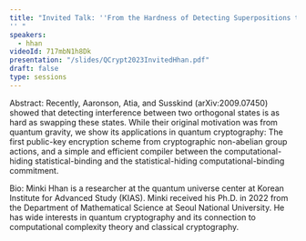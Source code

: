 ```yaml
---
title: "Invited Talk: ''From the Hardness of Detecting Superpositions to Cryptography: Quantum Public Key Encryption and Commitments
'' "
speakers:
  - hhan
videoId: 717mbN1h8Dk
presentation: "/slides/QCrypt2023InvitedHhan.pdf"
draft: false
type: sessions
---
```

Abstract: Recently, Aaronson, Atia, and Susskind (arXiv:2009.07450) showed that detecting interference between two orthogonal states is as hard as swapping these states. While their original motivation was from quantum gravity, we show its applications in quantum cryptography: The first public-key encryption scheme from cryptographic non-abelian group actions, and a simple and efficient compiler between the computational-hiding statistical-binding and the statistical-hiding computational-binding commitment.

Bio: Minki Hhan is a researcher at the quantum universe center at Korean Institute for Advanced Study (KIAS). Minki received his Ph.D. in 2022 from the Department of Mathematical Science at Seoul National University. He has wide interests in quantum cryptography and its connection to computational complexity theory and classical cryptography.


<!-- fields to use above: -->
<!-- videoId: "Vfl9pPh6ipI" -->
<!-- presentation: "/slides/invited-MargaridaPereira.pdf" -->

